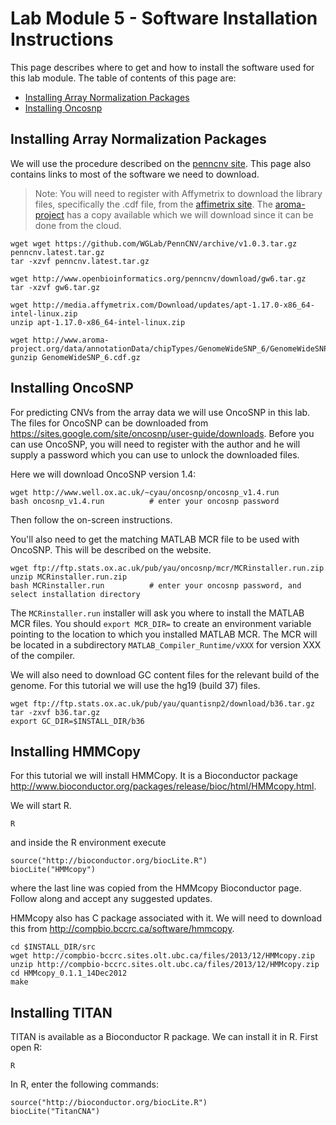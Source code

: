 # Lab Module 5 - Software Installation Instructions

This page describes where to get and how to install the software used for this lab module. The table of contents of this page are:

* [Installing Array Normalization Packages](#installing-array-normalization-packages)
* [Installing Oncosnp](#installing-oncosnp)

## Installing Array Normalization Packages

We will use the procedure described on the [penncnv site](http://www.openbioinformatics.org/penncnv/penncnv_tutorial_affy_gw6.html). This page also contains links to most of the software we need to download.

> Note: You will need to register with Affymetrix to download the library files, specifically the .cdf file, from the [affimetrix site](http://www.affymetrix.com/support/technical/byproduct.affx?product=genomewidesnp_6). The [aroma-project](http://www.aroma-project.org/docs) has a copy available which we will download since it can be done from the cloud.

```{.bash}
wget wget https://github.com/WGLab/PennCNV/archive/v1.0.3.tar.gz penncnv.latest.tar.gz
tar -xzvf penncnv.latest.tar.gz

wget http://www.openbioinformatics.org/penncnv/download/gw6.tar.gz
tar -xzvf gw6.tar.gz
    
wget http://media.affymetrix.com/Download/updates/apt-1.17.0-x86_64-intel-linux.zip
unzip apt-1.17.0-x86_64-intel-linux.zip
    
wget http://www.aroma-project.org/data/annotationData/chipTypes/GenomeWideSNP_6/GenomeWideSNP_6.cdf.gz
gunzip GenomeWideSNP_6.cdf.gz
```

## Installing OncoSNP

For predicting CNVs from the array data we will use OncoSNP in this lab. The files for OncoSNP can be downloaded from <https://sites.google.com/site/oncosnp/user-guide/downloads>. Before you can use OncoSNP, you will need to register with the author and he will supply a password which you can use to unlock the downloaded files.

Here we will download OncoSNP version 1.4:

```{.bash}
wget http://www.well.ox.ac.uk/~cyau/oncosnp/oncosnp_v1.4.run
bash oncosnp_v1.4.run          # enter your oncosnp password
```

Then follow the on-screen instructions. 

You'll also need to get the matching MATLAB MCR file to be used with OncoSNP. This will be described on the website. 

```{.bash}
wget ftp://ftp.stats.ox.ac.uk/pub/yau/oncosnp/mcr/MCRinstaller.run.zip
unzip MCRinstaller.run.zip
bash MCRinstaller.run          # enter your oncosnp password, and select installation directory
```

The `MCRinstaller.run` installer will ask you where to install the MATLAB MCR files. You should `export MCR_DIR=` to create an environment variable pointing to the location to which you installed MATLAB MCR.  The MCR will be located in a subdirectory `MATLAB_Compiler_Runtime/vXXX` for version XXX of the compiler.

We will also need to download GC content files for the relevant build of the genome. For this tutorial we will use the hg19 (build 37) files.

```{.bash}
wget ftp://ftp.stats.ox.ac.uk/pub/yau/quantisnp2/download/b36.tar.gz
tar -zxvf b36.tar.gz
export GC_DIR=$INSTALL_DIR/b36
```

## Installing HMMCopy

For this tutorial we will install HMMCopy. It is a Bioconductor package http://www.bioconductor.org/packages/release/bioc/html/HMMcopy.html.

We will start R.

```{.bash}
R
```

and inside the R environment execute

```
source("http://bioconductor.org/biocLite.R")
biocLite("HMMcopy")
```

where the last line was copied from the HMMcopy Bioconductor page. Follow along and accept any suggested updates.

HMMcopy also has C package associated with it. We will need to download this from <http://compbio.bccrc.ca/software/hmmcopy>.

```{.bash}
cd $INSTALL_DIR/src
wget http://compbio-bccrc.sites.olt.ubc.ca/files/2013/12/HMMcopy.zip
unzip http://compbio-bccrc.sites.olt.ubc.ca/files/2013/12/HMMcopy.zip
cd HMMcopy_0.1.1_14Dec2012
make
```

## Installing TITAN

TITAN is available as a Bioconductor R package. We can install it in R. First open R:

```
R
```

In R, enter the following commands:

```{.bash}
source("http://bioconductor.org/biocLite.R")
biocLite("TitanCNA")
```
